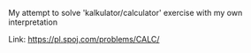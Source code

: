 My attempt to solve 'kalkulator/calculator' exercise with my own interpretation

Link: https://pl.spoj.com/problems/CALC/